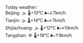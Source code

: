 Today weather:  
Beijing: 🌫  🌡️+10°C 🌬️↓7km/h  
Tianjin: 🌫  🌡️+14°C 🌬️↙7km/h  
Shijiazhuang: 🌫  🌡️+12°C 🌬️↙0km/h  
Tangshan: ☀️ 🌡️+18°C 🌬️↑9km/h  
